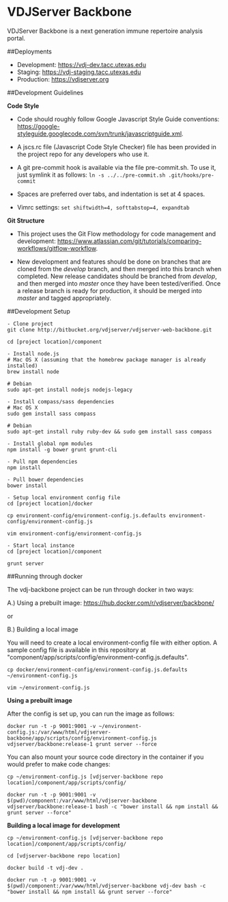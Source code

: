 VDJServer Backbone
===================

VDJServer Backbone is a next generation immune repertoire analysis portal.

##Deployments

 * Development: <https://vdj-dev.tacc.utexas.edu>
 * Staging: <https://vdj-staging.tacc.utexas.edu>
 * Production: <https://vdjserver.org>

##Development Guidelines

**Code Style**

 * Code should roughly follow Google Javascript Style Guide conventions: <https://google-styleguide.googlecode.com/svn/trunk/javascriptguide.xml>.

 * A jscs.rc file (Javascript Code Style Checker) file has been provided in the project repo for any developers who use it.

 * A git pre-commit hook is available via the file pre-commit.sh. To use it, just symlink it as follows: ```ln -s ../../pre-commit.sh .git/hooks/pre-commit```

 * Spaces are preferred over tabs, and indentation is set at 4 spaces.

 *  Vimrc settings: ```set shiftwidth=4, softtabstop=4, expandtab```


**Git Structure**

 * This project uses the Git Flow methodology for code management and development: <https://www.atlassian.com/git/tutorials/comparing-workflows/gitflow-workflow>.

 * New development and features should be done on branches that are cloned from the *develop* branch, and then merged into this branch when completed. New release candidates should be branched from *develop*, and then merged into *master* once they have been tested/verified. Once a release branch is ready for production, it should be merged into *master* and tagged appropriately.

##Development Setup

```
- Clone project
git clone http://bitbucket.org/vdjserver/vdjserver-web-backbone.git

cd [project location]/component

- Install node.js
# Mac OS X (assuming that the homebrew package manager is already installed)
brew install node

# Debian
sudo apt-get install nodejs nodejs-legacy

- Install compass/sass dependencies
# Mac OS X
sudo gem install sass compass

# Debian
sudo apt-get install ruby ruby-dev && sudo gem install sass compass

- Install global npm modules
npm install -g bower grunt grunt-cli

- Pull npm dependencies
npm install

- Pull bower dependencies
bower install

- Setup local environment config file
cd [project location]/docker

cp environment-config/environment-config.js.defaults environment-config/environment-config.js

vim environment-config/environment-config.js

- Start local instance
cd [project location]/component

grunt server
```

##Running through docker

The vdj-backbone project can be run through docker in two ways:

A.) Using a prebuilt image: https://hub.docker.com/r/vdjserver/backbone/

or

B.) Building a local image

You will need to create a local environment-config file with either option. A sample config file is available in this repository at "component/app/scripts/config/environment-config.js.defaults".

```
cp docker/environment-config/environment-config.js.defaults ~/environment-config.js

vim ~/environment-config.js
```

**Using a prebuilt image**

After the config is set up, you can run the image as follows:

```
docker run -t -p 9001:9001 -v ~/environment-config.js:/var/www/html/vdjserver-backbone/app/scripts/config/environment-config.js vdjserver/backbone:release-1 grunt server --force
```

You can also mount your source code directory in the container if you would prefer to make code changes:

```
cp ~/environment-config.js [vdjserver-backbone repo location]/component/app/scripts/config/

docker run -t -p 9001:9001 -v $(pwd)/component:/var/www/html/vdjserver-backbone vdjserver/backbone:release-1 bash -c "bower install && npm install && grunt server --force"
```

**Building a local image for development**

```
cp ~/environment-config.js [vdjserver-backbone repo location]/component/app/scripts/config/

cd [vdjserver-backbone repo location]

docker build -t vdj-dev .

docker run -t -p 9001:9001 -v $(pwd)/component:/var/www/html/vdjserver-backbone vdj-dev bash -c "bower install && npm install && grunt server --force"
```
